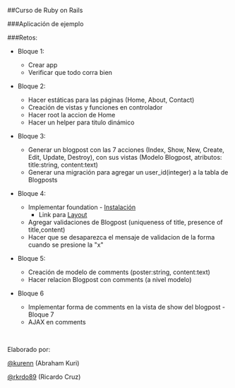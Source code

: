 ##Curso de Ruby on Rails

###Aplicación de ejemplo


###Retos:

- Bloque 1:
	- Crear app
	- Verificar que todo corra bien

- Bloque 2:
	- Hacer estáticas para las páginas (Home, About, Contact)
	- Creación de vistas y funciones en controlador
	- Hacer root la accion de Home
	- Hacer un helper para titulo dinámico
- Bloque 3:
	- Generar un blogpost con las 7 acciones (Index, Show, New, Create, Edit, Update, Destroy), con sus vistas (Modelo Blogpost, atributos: title:string, content:text)
	- Generar una migración para agregar un user_id(integer) a la tabla de Blogposts
- Bloque 4:
	- Implementar foundation - [Instalación](http://foundation.zurb.com/docs/rails.html)
    	- Link para [Layout](https://gist.github.com/rkrdo/5118049)
	- Agregar validaciones de Blogpost (uniqueness of title, presence of title,content)
  - Hacer que se desaparezca el mensaje de validacion de la forma cuando se presione la "x"
- Bloque 5:
	- Creación de modelo de comments (poster:string, content:text)
	- Hacer relacion Blogpost con comments (a nivel modelo)
- Bloque 6
	- Implementar forma de comments en la vista de show del blogpost
-Bloque 7
	- AJAX en comments

<br>

Elaborado por:

[@kurenn](http://twitter.com/kurenn) (Abraham Kuri)

[@rkrdo89](http://twitter.com/rkrdo89) (Ricardo Cruz)
